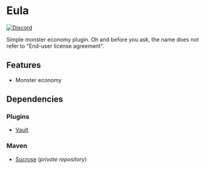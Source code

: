 # Eula
[![Discord](https://img.shields.io/discord/213517939343622146.svg?colorB=7289da&label=discord&logo=discord&logoColor=white)](https://discord.gg/NWwF2Qs)

Simple monster economy plugin. Oh and before you ask, the name does not refer to "End-user license agreement".

## Features
* Monster economy

## Dependencies
### Plugins
* [Vault](https://www.spigotmc.org/resources/vault.34315/)

### Maven
* [Sucrose](https://github.com/Nykorrin/Sucrose) (*private repository*)
